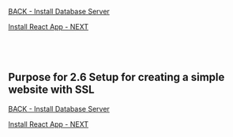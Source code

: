 
<!-- ------------------------------------------------------------------------- -->

<div class="page-back">

[BACK - Install Database Server](/Setup/purposes/pfr0305_Setup-Data-Server-Ubuntu.md)
</div><div class="page-next">

[Install React App - NEXT](/Setup/purposes/pfr0307_Setup-React-App-Ubuntu.md)
</div><div style="margin-top:35px">&nbsp;</div>
<!-- ------------------------------------------------------------------------- -->

## Purpose for 2.6 Setup for creating a simple website with SSL

<!-- ------------------------------------------------------------------------- -->

<div class="page-back">

[BACK - Install Database Server](/Setup/purposes/pfr0305_Setup-Data-Server-Ubuntu.md)
</div><div class="page-next">

[Install React App - NEXT](/Setup/purposes/pfr0307_Setup-React-App-Ubuntu.md)
</div>

<!-- ------------------------------------------------------------------------- -->
